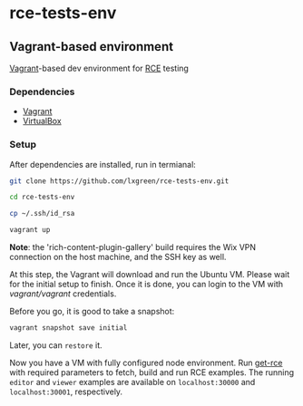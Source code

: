 # rce-tests-env

## Vagrant-based environment

[Vagrant](https://www.vagrantup.com/)-based dev environment for [RCE](https://github.com/wix-incubator/rich-content) testing

### Dependencies

- [Vagrant](https://www.vagrantup.com/downloads)
- [VirtualBox](https://www.virtualbox.org/wiki/Downloads)

### Setup

After dependencies are installed, run in termianal:

```bash
git clone https://github.com/lxgreen/rce-tests-env.git

cd rce-tests-env

cp ~/.ssh/id_rsa

vagrant up
```

**Note**: the 'rich-content-plugin-gallery' build requires the Wix VPN connection on the host machine, and the SSH key as well.

At this step, the Vagrant will download and run the Ubuntu VM. Please wait for the initial setup to finish. Once it is done, you can login to the VM with _vagrant/vagrant_ credentials.

Before you go, it is good to take a snapshot:

```bash
vagrant snapshot save initial
```

Later, you can `restore` it.

Now you have a VM with fully configured node environment. Run [get-rce](https://github.com/lxgreen/get-rce/blob/master/README.md) with required parameters to fetch, build and run RCE examples. The running `editor` and `viewer` examples are available on `localhost:30000` and `localhost:30001`, respectively.
